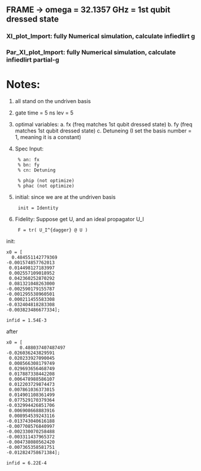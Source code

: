 ## FRAME -> omega = 32.1357 GHz = 1st qubit dressed state


### XI_plot_Import: fully Numerical simulation, calculate infiedlirt g


### Par_XI_plot_Import:  fully Numerical simulation, calculate infiedlirt  partial-g


# Notes:
1. all stand on the undriven basis
2.
    gate time = 5 ns
    lev = 5
3. optimal variables: 
a. fx (freq matches 1st qubit dressed state)
b. fy (freq matches 1st qubit dressed state)
c. Detuneing (I set the basis number = 1, meaning it is a constant)

4. Spec
Input:

        % an: fx
        % bn: fy
        % cn: Detuning

        % phip (not optimize)
        % phac (not optimize)

5. initial:
    since we are at the undriven basis
    
        init = Identity
    
6. Fidelity:
    Suppose get U, and an ideal propagator U_I
    
        F = tr( U_I^{dagger} @ U )

init:

    x0 = [
      0.484551142779369
    -0.001574857762013
     0.014498127183997
     0.002557109018952
     0.042360252870292
     0.081321048263000
    -0.002590179155787
    -0.001295538960501
     0.000211455583308
    -0.032404818283308
    -0.003823486677334];

    infid = 1.54E-3

after

    x0 = [
         0.488037407487497
    -0.026036243829591
     0.020233927090045
     0.008566308179749
     0.029693656468749
     0.017887338442208
     0.006478988586107
     0.012203729874473
     0.007861036373015
     0.014901108361499
     0.077529170379364
    -0.032994426851706
     0.006908668883916
     0.008954539243116
    -0.013743040616188
    -0.007708576840997
    -0.002330070258488
    -0.003311437965372
    -0.004738080562420
    -0.007365358581751
    -0.012824758671384];

    infid = 6.22E-4
